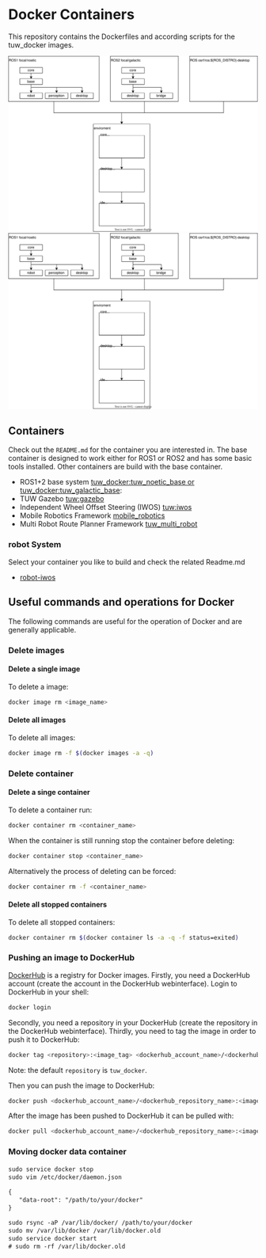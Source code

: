 # Docker Containers

This repository contains the Dockerfiles and according scripts for the tuw_docker images.

![Alt text](./uml-container.draw.io.svg)
<img src="./uml-container.draw.io.svg">

## Containers
Check out the `README.md` for the container you are interested in.
The base container is designed to work either for ROS1 or ROS2 and has some basic tools  installed.
Other containers are build with the base container.

* ROS1+2 base system [tuw_docker:tuw_noetic_base or tuw_docker:tuw_galactic_base](./base/):
* TUW Gazebo [tuw:gazebo](./gazebo/)
* Independent Wheel Offset Steering (IWOS) [tuw:iwos](./iwos/)
* Mobile Robotics Framework [mobile_robotics](./mobile_robotics)
* Multi Robot Route Planner Framework [tuw_multi_robot](./tuw_multi_robot/mrrp/)

### robot System
Select your container you like to build and check the related Readme.md

* [robot-iwos](./iwos/robot-iwos/Readme.md)

## Useful commands and operations for Docker

The following commands are useful for the operation of Docker and are generally applicable.

### Delete images

#### Delete a single image
To delete a image:
```bash
docker image rm <image_name>
```

#### Delete all images
To delete all images:
```bash
docker image rm -f $(docker images -a -q)
```

### Delete container

#### Delete a singe container
To delete a container run:
```bash
docker container rm <container_name>
```
When the container is still running stop the container before deleting:
```bash
docker container stop <container_name>
```
Alternatively the process of deleting can be forced:
```bash
docker container rm -f <container_name>
```

#### Delete all stopped containers
To delete all stopped containers:
```bash
docker container rm $(docker container ls -a -q -f status=exited)
```

### Pushing an image to DockerHub
[DockerHub](https://hub.docker.com/) is a registry for Docker images.
Firstly, you need a DockerHub account (create the account in the DockerHub webinterface).
Login to DockerHub in your shell:
```bash
docker login
```
Secondly, you need a repository in your DockerHub (create the repository in the DockerHub webinterface).
Thirdly, you need to tag the image in order to push it to DockerHub:
```bash
docker tag <repository>:<image_tag> <dockerhub_account_name>/<dockerhub_repository_name>:<image_tag>
```
Note: the default `repository` is `tuw_docker`.

Then you can push the image to DockerHub:
```bash
docker push <dockerhub_account_name>/<dockerhub_repository_name>:<image_tag>
```

After the image has been pushed to DockerHub it can be pulled with:
```bash
docker pull <dockerhub_account_name>/<dockerhub_repository_name>:<image_tag>
```

### Moving docker data container
```
sudo service docker stop
sudo vim /etc/docker/daemon.json 
```
```
{ 
   "data-root": "/path/to/your/docker" 
}
```
```
sudo rsync -aP /var/lib/docker/ /path/to/your/docker
sudo mv /var/lib/docker /var/lib/docker.old
sudo service docker start
# sudo rm -rf /var/lib/docker.old
```


